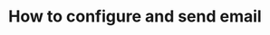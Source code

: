 ---
title: How to configure and send email
id: cb453729-0d2f-4924-ba88-b7b1f95747af
overview: >
  Emails are used throughout Statamic, from within the Control Panel to inside tags and addons.
kb_categories:
  - Tips, Tricks, and How-Tos
redirect: /email
---